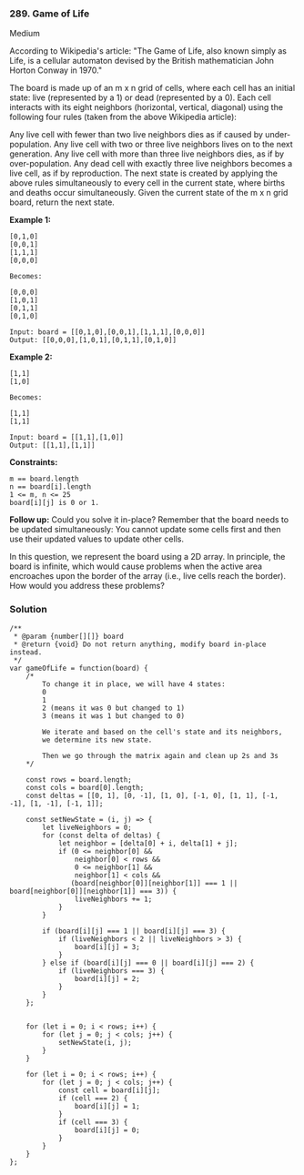 ### 289. Game of Life
Medium

According to Wikipedia's article: "The Game of Life, also known simply as Life, is a cellular automaton devised by the British mathematician John Horton Conway in 1970."

The board is made up of an m x n grid of cells, where each cell has an initial state: live (represented by a 1) or dead (represented by a 0). Each cell interacts with its eight neighbors (horizontal, vertical, diagonal) using the following four rules (taken from the above Wikipedia article):

Any live cell with fewer than two live neighbors dies as if caused by under-population.
Any live cell with two or three live neighbors lives on to the next generation.
Any live cell with more than three live neighbors dies, as if by over-population.
Any dead cell with exactly three live neighbors becomes a live cell, as if by reproduction.
The next state is created by applying the above rules simultaneously to every cell in the current state, where births and deaths occur simultaneously. Given the current state of the m x n grid board, return the next state. 

**Example 1:**
```
[0,1,0]
[0,0,1]
[1,1,1]
[0,0,0]

Becomes:

[0,0,0]
[1,0,1]
[0,1,1]
[0,1,0]

Input: board = [[0,1,0],[0,0,1],[1,1,1],[0,0,0]]
Output: [[0,0,0],[1,0,1],[0,1,1],[0,1,0]]
```

**Example 2:**
```
[1,1]
[1,0]

Becomes:

[1,1]
[1,1]

Input: board = [[1,1],[1,0]]
Output: [[1,1],[1,1]]
``` 

**Constraints:**
```
m == board.length
n == board[i].length
1 <= m, n <= 25
board[i][j] is 0 or 1.
``` 

**Follow up:**
Could you solve it in-place? Remember that the board needs to be updated simultaneously: You cannot update some cells first and then use their updated values to update other cells.

In this question, we represent the board using a 2D array. In principle, the board is infinite, which would cause problems when the active area encroaches upon the border of the array (i.e., live cells reach the border). How would you address these problems?

### Solution
```
/**
 * @param {number[][]} board
 * @return {void} Do not return anything, modify board in-place instead.
 */
var gameOfLife = function(board) {
    /*
        To change it in place, we will have 4 states:
        0
        1
        2 (means it was 0 but changed to 1)
        3 (means it was 1 but changed to 0)
        
        We iterate and based on the cell's state and its neighbors, 
        we determine its new state.
        
        Then we go through the matrix again and clean up 2s and 3s
    */
    
    const rows = board.length;
    const cols = board[0].length;
    const deltas = [[0, 1], [0, -1], [1, 0], [-1, 0], [1, 1], [-1, -1], [1, -1], [-1, 1]];
    
    const setNewState = (i, j) => {
        let liveNeighbors = 0;
        for (const delta of deltas) {
            let neighbor = [delta[0] + i, delta[1] + j];
            if (0 <= neighbor[0] && 
                neighbor[0] < rows && 
                0 <= neighbor[1] && 
                neighbor[1] < cols &&
               (board[neighbor[0]][neighbor[1]] === 1 || board[neighbor[0]][neighbor[1]] === 3)) {
                liveNeighbors += 1;    
            }
        }
        
        if (board[i][j] === 1 || board[i][j] === 3) {
            if (liveNeighbors < 2 || liveNeighbors > 3) {
                board[i][j] = 3;
            }
        } else if (board[i][j] === 0 || board[i][j] === 2) {
            if (liveNeighbors === 3) {
                board[i][j] = 2;
            }
        } 
    };
    
    
    for (let i = 0; i < rows; i++) {
        for (let j = 0; j < cols; j++) {
            setNewState(i, j);
        }
    }
    
    for (let i = 0; i < rows; i++) {
        for (let j = 0; j < cols; j++) {
            const cell = board[i][j];
            if (cell === 2) {
                board[i][j] = 1;
            }
            if (cell === 3) {
                board[i][j] = 0;
            }
        }
    } 
};
```
